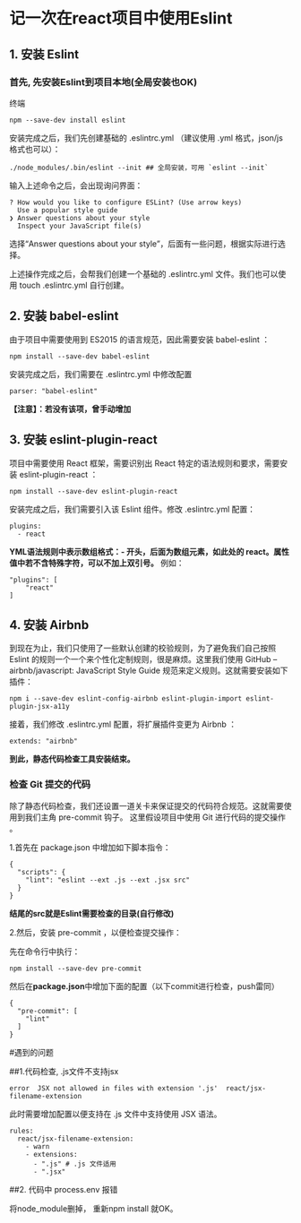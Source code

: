 # 记一次在react项目中使用Eslint

## 1. 安装 Eslint
### 首先, 先安装Eslint到项目本地(全局安装也OK) 

终端
``` 
npm --save-dev install eslint
```
安装完成之后，我们先创建基础的 .eslintrc.yml （建议使用 .yml 格式，json/js 格式也可以）：
```
./node_modules/.bin/eslint --init ## 全局安装，可用 `eslint --init`
```
输入上述命令之后，会出现询问界面：
```
? How would you like to configure ESLint? (Use arrow keys)
  Use a popular style guide
❯ Answer questions about your style
  Inspect your JavaScript file(s)
```

选择“Answer questions about your style”，后面有一些问题，根据实际进行选择。

上述操作完成之后，会帮我们创建一个基础的 .eslintrc.yml 文件。我们也可以使用 touch .eslintrc.yml 自行创建。

## 2. 安装 babel-eslint

由于项目中需要使用到 ES2015 的语言规范，因此需要安装 babel-eslint ：
```
npm install --save-dev babel-eslint
```

安装完成之后，我们需要在 .eslintrc.yml 中修改配置
```
parser: "babel-eslint"
```
**【注意】：若没有该项，曾手动增加**

## 3. 安装 eslint-plugin-react
项目中需要使用 React 框架，需要识别出 React 特定的语法规则和要求，需要安装 eslint-plugin-react ：

```
npm install --save-dev eslint-plugin-react
```

安装完成之后，我们需要引入该 Eslint 组件。修改 .eslintrc.yml 配置：
```
plugins:
  - react
```
  **YML语法规则中表示数组格式：- 开头，后面为数组元素，如此处的 react。属性值中若不含特殊字符，可以不加上双引号。**
例如：
```
"plugins": [
    "react"
]
```
## 4. 安装 Airbnb
到现在为止，我们只使用了一些默认创建的校验规则，为了避免我们自己按照 Eslint 的规则一个一个来个性化定制规则，很是麻烦。这里我们使用 GitHub – airbnb/javascript: JavaScript Style Guide 规范来定义规则。这就需要安装如下插件：
```
npm i --save-dev eslint-config-airbnb eslint-plugin-import eslint-plugin-jsx-a11y
```
接着，我们修改 .eslintrc.yml 配置，将扩展插件变更为 Airbnb ：
```
extends: "airbnb"
```

**到此，静态代码检查工具安装结束。**

### 检查 Git 提交的代码
除了静态代码检查，我们还设置一道关卡来保证提交的代码符合规范。这就需要使用到我们主角 pre-commit 钩子。
这里假设项目中使用 Git 进行代码的提交操作 。

1.首先在 package.json 中增加如下脚本指令：
```
{
  "scripts": {
    "lint": "eslint --ext .js --ext .jsx src"
  }
}
```
**结尾的src就是Eslint需要检查的目录(自行修改)**

2.然后，安装 pre-commit ，以便检查提交操作：

先在命令行中执行： 
```
npm install --save-dev pre-commit
```
然后在**package.json**中增加下面的配置（以下commit进行检查，push雷同）

```
{
  "pre-commit": [
    "lint"
  ]
}
```
#遇到的问题

##1.代码检查, .js文件不支持jsx

```
error  JSX not allowed in files with extension '.js'  react/jsx-filename-extension
```

此时需要增加配置以便支持在 .js 文件中支持使用 JSX 语法。

```
rules:
  react/jsx-filename-extension: 
    - warn
    - extensions:
      - ".js" # .js 文件适用
      - ".jsx"
```

##2. 代码中 process.env 报错

将node_module删掉， 重新npm install 就OK。 